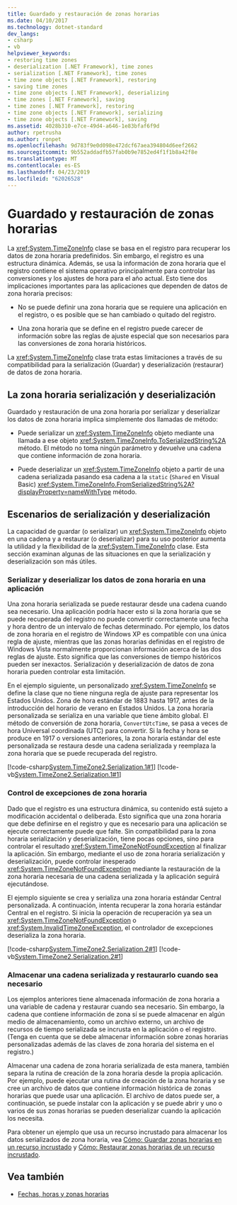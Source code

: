 ```yaml
---
title: Guardado y restauración de zonas horarias
ms.date: 04/10/2017
ms.technology: dotnet-standard
dev_langs:
- csharp
- vb
helpviewer_keywords:
- restoring time zones
- deserialization [.NET Framework], time zones
- serialization [.NET Framework], time zones
- time zone objects [.NET Framework], restoring
- saving time zones
- time zone objects [.NET Framework], deserializing
- time zones [.NET Framework], saving
- time zones [.NET Framework], restoring
- time zone objects [.NET Framework], serializing
- time zone objects [.NET Framework], saving
ms.assetid: 4028b310-e7ce-49d4-a646-1e83bfaf6f9d
author: rpetrusha
ms.author: ronpet
ms.openlocfilehash: 9d783f9e0d098e472dcf67aea394804d6eef2662
ms.sourcegitcommit: 9b552addadfb57fab0b9e7852ed4f1f1b8a42f8e
ms.translationtype: MT
ms.contentlocale: es-ES
ms.lasthandoff: 04/23/2019
ms.locfileid: "62026528"
---
```

# <a name="saving-and-restoring-time-zones"></a>Guardado y restauración de zonas horarias

La <xref:System.TimeZoneInfo> clase se basa en el registro para recuperar los datos de zona horaria predefinidos. Sin embargo, el registro es una estructura dinámica. Además, se usa la información de zona horaria que el registro contiene el sistema operativo principalmente para controlar las conversiones y los ajustes de hora para el año actual. Esto tiene dos implicaciones importantes para las aplicaciones que dependen de datos de zona horaria precisos:

* No se puede definir una zona horaria que se requiere una aplicación en el registro, o es posible que se han cambiado o quitado del registro.

* Una zona horaria que se define en el registro puede carecer de información sobre las reglas de ajuste especial que son necesarios para las conversiones de zona horaria históricos.

La <xref:System.TimeZoneInfo> clase trata estas limitaciones a través de su compatibilidad para la serialización (Guardar) y deserialización (restaurar) de datos de zona horaria.

## <a name="time-zone-serialization-and-deserialization"></a>La zona horaria serialización y deserialización

Guardado y restauración de una zona horaria por serializar y deserializar los datos de zona horaria implica simplemente dos llamadas de método:

* Puede serializar un <xref:System.TimeZoneInfo> objeto mediante una llamada a ese objeto <xref:System.TimeZoneInfo.ToSerializedString%2A> método. El método no toma ningún parámetro y devuelve una cadena que contiene información de zona horaria.

* Puede deserializar un <xref:System.TimeZoneInfo> objeto a partir de una cadena serializada pasando esa cadena a la `static` (`Shared` en Visual Basic) <xref:System.TimeZoneInfo.FromSerializedString%2A?displayProperty=nameWithType> método.

## <a name="serialization-and-deserialization-scenarios"></a>Escenarios de serialización y deserialización

La capacidad de guardar (o serializar) un <xref:System.TimeZoneInfo> objeto en una cadena y a restaurar (o deserializar) para su uso posterior aumenta la utilidad y la flexibilidad de la <xref:System.TimeZoneInfo> clase. Esta sección examinan algunas de las situaciones en que la serialización y deserialización son más útiles.

### <a name="serializing-and-deserializing-time-zone-data-in-an-application"></a>Serializar y deserializar los datos de zona horaria en una aplicación

Una zona horaria serializada se puede restaurar desde una cadena cuando sea necesario. Una aplicación podría hacer esto si la zona horaria que se puede recuperada del registro no puede convertir correctamente una fecha y hora dentro de un intervalo de fechas determinado. Por ejemplo, los datos de zona horaria en el registro de Windows XP es compatible con una única regla de ajuste, mientras que las zonas horarias definidas en el registro de Windows Vista normalmente proporcionan información acerca de las dos reglas de ajuste. Esto significa que las conversiones de tiempo históricos pueden ser inexactos. Serialización y deserialización de datos de zona horaria pueden controlar esta limitación.

En el ejemplo siguiente, un personalizado <xref:System.TimeZoneInfo> se define la clase que no tiene ninguna regla de ajuste para representar los Estados Unidos. Zona de hora estándar de 1883 hasta 1917, antes de la introducción del horario de verano en Estados Unidos. La zona horaria personalizada se serializa en una variable que tiene ámbito global. El método de conversión de zona horaria, `ConvertUtcTime`, se pasa a veces de hora Universal coordinada (UTC) para convertir. Si la fecha y hora se produce en 1917 o versiones anteriores, la zona horaria estándar del este personalizada se restaura desde una cadena serializada y reemplaza la zona horaria que se puede recuperada del registro.

[!code-csharp[System.TimeZone2.Serialization.1#1](../../../samples/snippets/csharp/VS_Snippets_CLR_System/system.TimeZone2.Serialization.1/cs/Serialization.cs#1)]
[!code-vb[System.TimeZone2.Serialization.1#1](../../../samples/snippets/visualbasic/VS_Snippets_CLR_System/system.TimeZone2.Serialization.1/vb/Serialization.vb#1)]

### <a name="handling-time-zone-exceptions"></a>Control de excepciones de zona horaria

Dado que el registro es una estructura dinámica, su contenido está sujeto a modificación accidental o deliberada. Esto significa que una zona horaria que debe definirse en el registro y que es necesario para una aplicación se ejecute correctamente puede que falte. Sin compatibilidad para la zona horaria serialización y deserialización, tiene pocas opciones, sino para controlar el resultado <xref:System.TimeZoneNotFoundException> al finalizar la aplicación. Sin embargo, mediante el uso de zona horaria serialización y deserialización, puede controlar inesperado <xref:System.TimeZoneNotFoundException> mediante la restauración de la zona horaria necesaria de una cadena serializada y la aplicación seguirá ejecutándose.

El ejemplo siguiente se crea y serializa una zona horaria estándar Central personalizada. A continuación, intenta recuperar la zona horaria estándar Central en el registro. Si inicia la operación de recuperación ya sea un <xref:System.TimeZoneNotFoundException> o <xref:System.InvalidTimeZoneException>, el controlador de excepciones deserializa la zona horaria.

[!code-csharp[System.TimeZone2.Serialization.2#1](../../../samples/snippets/csharp/VS_Snippets_CLR_System/system.TimeZone2.Serialization.2/cs/Serialization2.cs#1)]
[!code-vb[System.TimeZone2.Serialization.2#1](../../../samples/snippets/visualbasic/VS_Snippets_CLR_System/system.TimeZone2.Serialization.2/vb/Serialization2.vb#1)]

### <a name="storing-a-serialized-string-and-restoring-it-when-needed"></a>Almacenar una cadena serializada y restaurarlo cuando sea necesario

Los ejemplos anteriores tiene almacenada información de zona horaria a una variable de cadena y restaurar cuando sea necesario. Sin embargo, la cadena que contiene información de zona sí se puede almacenar en algún medio de almacenamiento, como un archivo externo, un archivo de recursos de tiempo serializada se incrusta en la aplicación o el registro. (Tenga en cuenta que se debe almacenar información sobre zonas horarias personalizadas además de las claves de zona horaria del sistema en el registro.)

Almacenar una cadena de zona horaria serializada de esta manera, también separa la rutina de creación de la zona horaria desde la propia aplicación. Por ejemplo, puede ejecutar una rutina de creación de la zona horaria y se cree un archivo de datos que contiene información histórica de zonas horarias que puede usar una aplicación. El archivo de datos puede ser, a continuación, se puede instalar con la aplicación y se puede abrir y uno o varios de sus zonas horarias se pueden deserializar cuando la aplicación los necesita.

Para obtener un ejemplo que usa un recurso incrustado para almacenar los datos serializados de zona horaria, vea [Cómo: Guardar zonas horarias en un recurso incrustado](../../../docs/standard/datetime/save-time-zones-to-an-embedded-resource.md) y [Cómo: Restaurar zonas horarias de un recurso incrustado](../../../docs/standard/datetime/restore-time-zones-from-an-embedded-resource.md).

## <a name="see-also"></a>Vea también

- [Fechas, horas y zonas horarias](../../../docs/standard/datetime/index.md)
